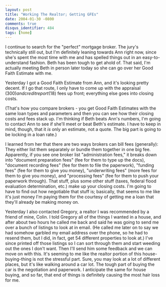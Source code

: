```yaml
---
layout: post
title: "Working The Realtor; Getting GFEs"
date: 2004-01-30 -0800
comments: true
disqus_identifier: 484
tags: [home]
---
```

I continue to search for the "perfect" mortgage broker. The jury's
technically still out, but I'm definitely leaning towards Ann right now,
since she's spent the most time with me and has spelled things out in an
easy-to-understand fashion. Beth has been tough to get ahold of. That
said, I'm actually meeting Beth in person later today so she can go over
her Good Faith Estimate with me.

 Yesterday I got a Good Faith Estimate from Ann, and it's looking pretty
decent. If I go that route, I only have to come up with the appraisal
($300) and credit report ($18) fees up front; everything else goes
into closing costs.

 (That's how you compare brokers - you get Good Faith Estimates with the
same loan types and parameters and then you can see how their closing
costs and fees stack up. I'm thinking if Beth beats Ann's numbers, I'm
going to contact Ann to see if she'll meet or beat Beth's estimate. I
have to keep in mind, though, that it *is* only an estimate, not a
quote. The big part is going to be locking in a loan rate.)

 I learned from her that there are two ways brokers can bill fees
(generally): They either list them separately or bundle them together in
one big fee. Apparently, if you see one broker list "administration
fees," it breaks down into "document preparation fees" (fee for them to
type up the docs), "document recording fees" (fee for them to file the
paperwork), "funding fees" (fee for them to give you money),
"underwriting fees" (more fees for them to give you money), and
"processing fees" (fee for them to push your paperwork through). That
stuff, plus some other stuff (taxes, federal flood evaluation
determination, etc.) make up your closing costs. I'm going to have to
find out how negotiable that stuff is; basically, that seems to me like
it's just money I'm paying them for the courtesy of getting me a loan
that they'll already be making money on.

 Yesterday I also contacted Gregory, a realtor I was recommended by a
friend of mine, Colin. I told Gregory all of the things I wanted in a
house, and after about two hours he called me back and said he was going
to send me over a bunch of listings to look at in email. (He called me
later on to say we had somehow garbled my email address over the phone,
so he had to resend them, but I did, in fact, get 54 different
properties to look at.) I've since printed off those listings so I can
sort through them and start weeding out the ones I don't want. Then I'll
send him some feedback and we can move on with this. It's seeming to me
like the realtor portion of this house-buying-thing is not the stressful
part. Sure, you may look at a lot of different places, but it's like
walking around a car lot. The tough part of buying the car is the
negotiation and paperwork. I anticipate the same for house buying, and
so far, that end of things is definitely causing the most hair loss for
me.

